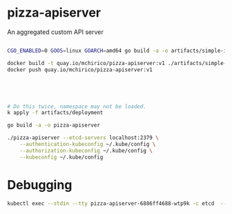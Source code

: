 # pizza-apiserver
An aggregated custom API server



```bash

CGO_ENABLED=0 GOOS=linux GOARCH=amd64 go build -a -o artifacts/simple-image/pizza-apiserver

docker build -t quay.io/mchirico/pizza-apiserver:v1 ./artifacts/simple-image
docker push quay.io/mchirico/pizza-apiserver:v1





# Do this twice, namespace may not be loaded.
k apply -f artifacts/deployment

```



```bash
go build -a -o pizza-apiserver

./pizza-apiserver --etcd-servers localhost:2379 \
    --authentication-kubeconfig ~/.kube/config \
    --authorization-kubeconfig ~/.kube/config \
    --kubeconfig ~/.kube/config

```

# Debugging

```bash
kubectl exec --stdin --tty pizza-apiserver-6886ff4688-wtp9k -c etcd  -- /bin/sh

```

